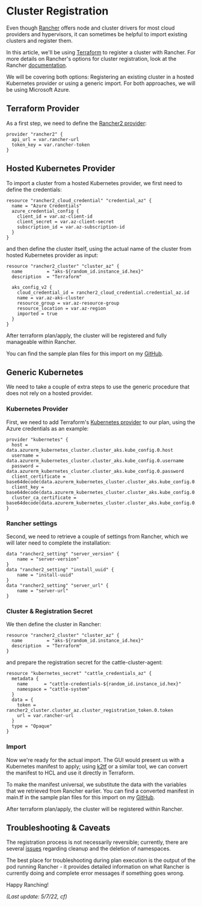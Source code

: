 # Cluster Registration

Even though [Rancher](https://rancher.com/) offers node and cluster drivers for most cloud providers and hypervisors, it can sometimes be helpful to import existing clusters and register them.

In this article, we'll be using [Terraform](https://www.terraform.io/) to register a cluster with Rancher. For more details on Rancher's options for cluster registration, look at the Rancher [documentation](https://rancher.com/docs/rancher/v2.6/en/cluster-provisioning/registered-clusters/).

We will be covering both options: Registering an existing cluster in a hosted Kubernetes provider or using a generic import. For both approaches, we will be using Microsoft Azure.

## Terraform Provider

As a first step, we need to define the [Rancher2 provider](https://www.terraform.io/docs/providers/rancher2/index.html):

```
provider "rancher2" {
  api_url = var.rancher-url
  token_key = var.rancher-token
}
```

## Hosted Kubernetes Provider

To import a cluster from a hosted Kubernetes provider, we first need to define the credentials:

```
resource "rancher2_cloud_credential" "credential_az" {
  name = "Azure Credentials"
  azure_credential_config {
    client_id = var.az-client-id
    client_secret = var.az-client-secret
    subscription_id = var.az-subscription-id
  }
}
```

and then define the cluster itself, using the actual name of the cluster from hosted Kubernetes provider as input:

```
resource "rancher2_cluster" "cluster_az" {
  name         = "aks-${random_id.instance_id.hex}"
  description  = "Terraform"

  aks_config_v2 {
    cloud_credential_id = rancher2_cloud_credential.credential_az.id
    name = var.az-aks-cluster
    resource_group = var.az-resource-group
    resource_location = var.az-region
    imported = true
  }
}
```

After terraform plan/apply, the cluster will be registered and fully manageable within Rancher.

You can find the sample plan files for this import on my [GitHub](https://github.com/chfrank-cgn/Rancher/tree/master/aks-import-1).

## Generic Kubernetes

We need to take a couple of extra steps to use the generic procedure that does not rely on a hosted provider.

### Kubernetes Provider

First, we need to add Terraform's [Kubernetes provider](https://registry.terraform.io/providers/hashicorp/kubernetes/2.11.0) to our plan, using the Azure credentials as an example:

```
provider "kubernetes" {
  host = data.azurerm_kubernetes_cluster.cluster_aks.kube_config.0.host
  username = data.azurerm_kubernetes_cluster.cluster_aks.kube_config.0.username
  password = data.azurerm_kubernetes_cluster.cluster_aks.kube_config.0.password
  client_certificate = base64decode(data.azurerm_kubernetes_cluster.cluster_aks.kube_config.0.client_certificate)
  client_key = base64decode(data.azurerm_kubernetes_cluster.cluster_aks.kube_config.0.client_key)
  cluster_ca_certificate = base64decode(data.azurerm_kubernetes_cluster.cluster_aks.kube_config.0.cluster_ca_certificate)
}
```

### Rancher settings

Second, we need to retrieve a couple of settings from Rancher, which we will later need to complete the installation:

```
data "rancher2_setting" "server_version" {
    name = "server-version"
}
data "rancher2_setting" "install_uuid" {
    name = "install-uuid"
}
data "rancher2_setting" "server_url" {
    name = "server-url"
}
```

### Cluster & Registration Secret

We then define the cluster in Rancher:

```
resource "rancher2_cluster" "cluster_az" {
  name         = "aks-${random_id.instance_id.hex}"
  description  = "Terraform"
}
```

and prepare the registration secret for the cattle-cluster-agent:

```
resource "kubernetes_secret" "cattle_credentials_az" {
  metadata {
    name      = "cattle-credentials-${random_id.instance_id.hex}"
    namespace = "cattle-system"
  }
  data = {
    token = rancher2_cluster.cluster_az.cluster_registration_token.0.token
    url = var.rancher-url
  }
  type = "Opaque"
}
```

### Import

Now we're ready for the actual import. The GUI would present us with a Kubernetes manifest to apply; using [k2tf](https://github.com/sl1pm4t/k2tf) or a similar tool, we can convert the manifest to HCL and use it directly in Terraform.

To make the manifest universal, we substitute the data with the variables that we retrieved from Rancher earlier. You can find a converted manifest in main.tf in the sample plan files for this import on my [GitHub](https://github.com/chfrank-cgn/Rancher/tree/master/aks-import-2).

After terraform plan/apply, the cluster will be registered within Rancher.

## Troubleshooting & Caveats

The registration process is not necessarily reversible; currently, there are several [issues](https://github.com/rancher/rancher/issues/36450) regarding cleanup and the deletion of namespaces.

The best place for troubleshooting during plan execution is the output of the pod running Rancher - it provides detailed information on what Rancher is currently doing and complete error messages if something goes wrong.

Happy Ranching!

*(Last update: 5/7/22, cf)*


